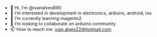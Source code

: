 - 👋 Hi, I’m @ivanalves890
- 👀 I’m interested in development in electronics, arduino, android, ios
- 🌱 I’m currently learning magento2
- 💞️ I’m looking to collaborate on arduino community
- 📫 How to reach me: ivan.alves22@hotmail.com

<!---
ivanalves890/ivanalves890 is a ✨ special ✨ repository because its `README.md` (this file) appears on your GitHub profile.
You can click the Preview link to take a look at your changes.
--->
